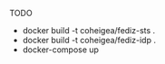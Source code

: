 
TODO

 * docker build -t coheigea/fediz-sts .
 * docker build -t coheigea/fediz-idp .
 * docker-compose up
